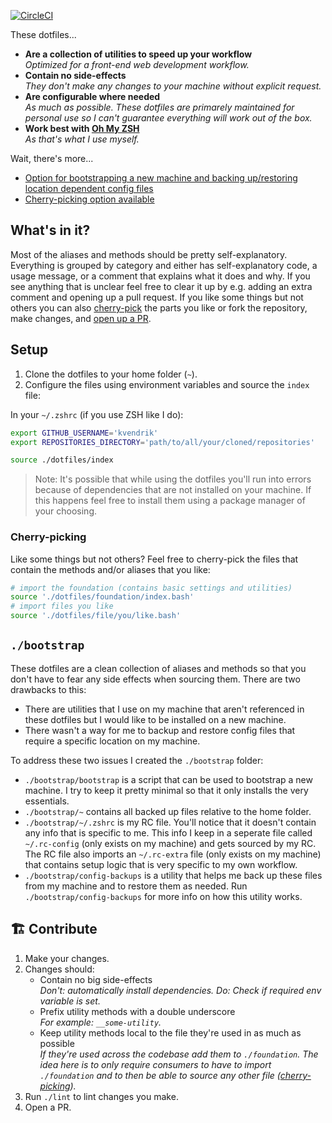 [![CircleCI](https://circleci.com/gh/kvendrik/dotfiles.svg?style=svg)](https://circleci.com/gh/kvendrik/dotfiles)

These dotfiles...
- **Are a collection of utilities to speed up your workflow**<br>_Optimized for a front-end web development workflow._
- **Contain no side-effects**<br>_They don't make any changes to your machine without explicit request._
- **Are configurable where needed**<br>_As much as possible. These dotfiles are primarely maintained for personal use so I can't guarantee everything will work out of the box._
- **Work best with [Oh My ZSH](https://github.com/robbyrussell/oh-my-zsh)**<br>_As that's what I use myself._

Wait, there's more...
- [Option for bootstrapping a new machine and backing up/restoring location dependent config files](#bootstrap)
- [Cherry-picking option available](#cherry-picking)

## What's in it?
Most of the aliases and methods should be pretty self-explanatory. Everything is grouped by category and either has self-explanatory code, a usage message, or a comment that explains what it does and why. If you see anything that is unclear feel free to clear it up by e.g. adding an extra comment and opening up a pull request. If you like some things but not others you can also [cherry-pick](#cherry-picking) the parts you like or fork the repository, make changes, and [open up a PR](#️-contribute).

## Setup
1. Clone the dotfiles to your home folder (`~`).
2. Configure the files using environment variables and source the `index` file:

In your `~/.zshrc` (if you use ZSH like I do):
```bash
export GITHUB_USERNAME='kvendrik'
export REPOSITORIES_DIRECTORY='path/to/all/your/cloned/repositories'

source ./dotfiles/index
```

> Note: It's possible that while using the dotfiles you'll run into errors because of dependencies that are not installed on your machine. If this happens feel free to install them using a package manager of your choosing.

### Cherry-picking
Like some things but not others? Feel free to cherry-pick the files that contain the methods and/or aliases that you like:

```bash
# import the foundation (contains basic settings and utilities)
source './dotfiles/foundation/index.bash'
# import files you like
source './dotfiles/file/you/like.bash'
```

## `./bootstrap`
These dotfiles are a clean collection of aliases and methods so that you don't have to fear any side effects when sourcing them. There are two drawbacks to this:
- There are utilities that I use on my machine that aren't referenced in these dotfiles but I would like to be installed on a new machine.
- There wasn't a way for me to backup and restore config files that require a specific location on my machine.

To address these two issues I created the `./bootstrap` folder:

- `./bootstrap/bootstrap` is a script that can be used to bootstrap a new machine. I try to keep it pretty minimal so that it only installs the very essentials.
- `./bootstrap/~` contains all backed up files relative to the home folder.
- `./bootstrap/~/.zshrc` is my RC file. You'll notice that it doesn't contain any info that is specific to me. This info I keep in a seperate file called `~/.rc-config` (only exists on my machine) and gets sourced by my RC. The RC file also imports an `~/.rc-extra` file (only exists on my machine) that contains setup logic that is very specific to my own workflow.
- `./bootstrap/config-backups` is a utility that helps me back up these files from my machine and to restore them as needed. Run `./bootstrap/config-backups` for more info on how this utility works.

## 🏗️ Contribute
1. Make your changes.
2. Changes should:
    - Contain no big side-effects<br>_Don't: automatically install dependencies. Do: Check if required env variable is set._
    - Prefix utility methods with a double underscore<br>_For example: `__some-utility`._
    - Keep utility methods local to the file they're used in as much as possible<br>_If they're used across the codebase add them to `./foundation`. The idea here is to only require consumers to have to import `./foundation` and to then be able to source any other file ([cherry-picking](#cherry-picking))._
3. Run `./lint` to lint changes you make.
4. Open a PR.

